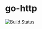 # go-http

[![Build Status](https://travis-ci.org/ViBiOh/go-http.svg?branch=master)](https://travis-ci.org/ViBiOh/go-http)
